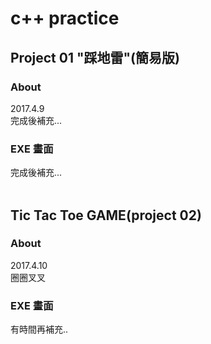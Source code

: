 # c++ practice

## Project 01 "踩地雷"(簡易版)
### About
2017.4.9</br>
完成後補充...
### EXE 畫面
完成後補充...
</br></hr></br>
## Tic Tac Toe GAME(project 02)
### About
2017.4.10</br>
圈圈叉叉
### EXE 畫面
有時間再補充..
